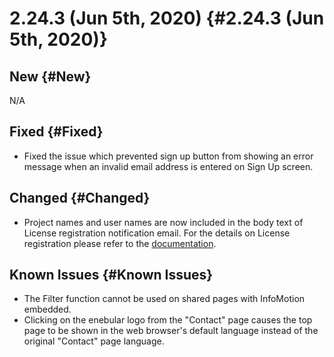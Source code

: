 # 2.24.3 (Jun 5th, 2020) {#2.24.3 (Jun 5th, 2020)}

## New {#New}

N/A

## Fixed {#Fixed}

- Fixed the issue which prevented sign up button from showing an error message when an invalid email address is entered on Sign Up screen.

## Changed {#Changed}

- Project names and user names are now included in the body text of License registration notification email. For the details on License registration please refer to the [documentation](https://docs.enebular.com/en/Device/LicenseManager.html).

## Known Issues {#Known Issues}

- The Filter function cannot be used on shared pages with InfoMotion embedded.
- Clicking on the enebular logo from the "Contact" page causes the top page to be shown in the web browser's default language instead of the original "Contact" page language.
